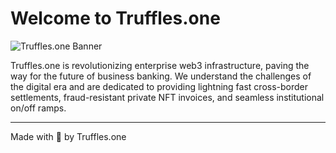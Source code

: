 # Welcome to Truffles.one

![Truffles.one Banner](https://truffles-public.s3.ap-southeast-1.amazonaws.com/ezgif-2-e339cc01b3.gif)

Truffles.one is revolutionizing enterprise web3 infrastructure, paving the way for the future of business banking. We understand the challenges of the digital era and are dedicated to providing lightning fast cross-border settlements, fraud-resistant private NFT invoices, and seamless institutional on/off ramps. 

---

Made with 💜 by Truffles.one
